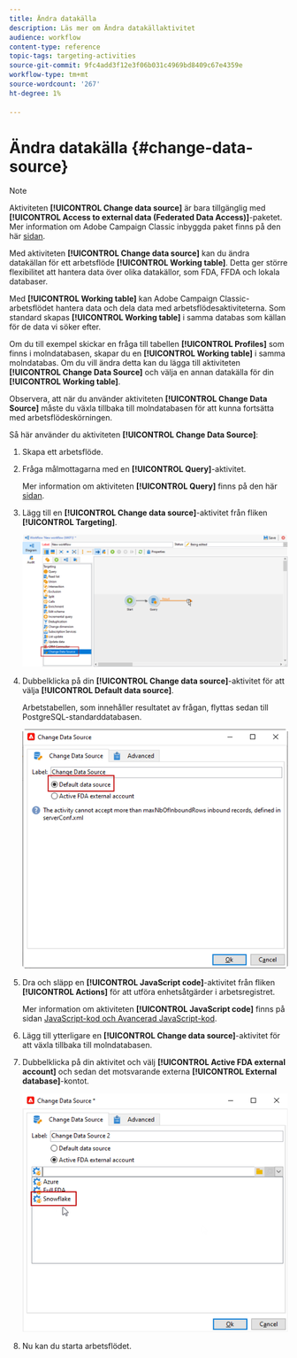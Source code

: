 ```yaml
---
title: Ändra datakälla
description: Läs mer om Ändra datakällaktivitet
audience: workflow
content-type: reference
topic-tags: targeting-activities
source-git-commit: 9fc4add3f12e3f06b031c4969bd8409c67e4359e
workflow-type: tm+mt
source-wordcount: '267'
ht-degree: 1%

---
```


# Ändra datakälla {#change-data-source}

>[!NOTE]
>
> Aktiviteten **[!UICONTROL Change data source]** är bara tillgänglig med **[!UICONTROL Access to external data (Federated Data Access)]**-paketet. Mer information om Adobe Campaign Classic inbyggda paket finns på den här [sidan](../../installation/using/installing-campaign-standard-packages.md).

Med aktiviteten **[!UICONTROL Change data source]** kan du ändra datakällan för ett arbetsflöde **[!UICONTROL Working table]**. Detta ger större flexibilitet att hantera data över olika datakällor, som FDA, FFDA och lokala databaser.

Med **[!UICONTROL Working table]** kan Adobe Campaign Classic-arbetsflödet hantera data och dela data med arbetsflödesaktiviteterna.
Som standard skapas **[!UICONTROL Working table]** i samma databas som källan för de data vi söker efter.

Om du till exempel skickar en fråga till tabellen **[!UICONTROL Profiles]** som finns i molndatabasen, skapar du en **[!UICONTROL Working table]** i samma molndatabas.
Om du vill ändra detta kan du lägga till aktiviteten **[!UICONTROL Change Data Source]** och välja en annan datakälla för din **[!UICONTROL Working table]**.

Observera, att när du använder aktiviteten **[!UICONTROL Change Data Source]** måste du växla tillbaka till molndatabasen för att kunna fortsätta med arbetsflödeskörningen.

Så här använder du aktiviteten **[!UICONTROL Change Data Source]**:

1. Skapa ett arbetsflöde.

1. Fråga målmottagarna med en **[!UICONTROL Query]**-aktivitet.

   Mer information om aktiviteten **[!UICONTROL Query]** finns på den här [sidan](../../workflow/using/query.md#creating-a-query).

1. Lägg till en **[!UICONTROL Change data source]**-aktivitet från fliken **[!UICONTROL Targeting]**.

   ![](assets/change-data-source.png)

1. Dubbelklicka på din **[!UICONTROL Change data source]**-aktivitet för att välja **[!UICONTROL Default data source]**.

   Arbetstabellen, som innehåller resultatet av frågan, flyttas sedan till PostgreSQL-standarddatabasen.

   ![](assets/change-data-source_2.png)

1. Dra och släpp en **[!UICONTROL JavaScript code]**-aktivitet från fliken **[!UICONTROL Actions]** för att utföra enhetsåtgärder i arbetsregistret.

   Mer information om aktiviteten **[!UICONTROL JavaScript code]** finns på sidan [JavaScript-kod och Avancerad JavaScript-kod](../../workflow/using/sql-code-and-javascript-code.md#javascript-code).

1. Lägg till ytterligare en **[!UICONTROL Change data source]**-aktivitet för att växla tillbaka till molndatabasen.

1. Dubbelklicka på din aktivitet och välj **[!UICONTROL Active FDA external account]** och sedan det motsvarande externa **[!UICONTROL External database]**-kontot.

   ![](assets/change-data-source_3.png)

1. Nu kan du starta arbetsflödet.
